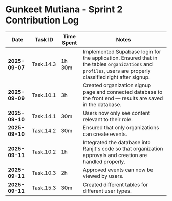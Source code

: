 # Gunkeet Mutiana - Sprint 2 Contribution Log

| Date           | Task ID   | Time Spent | Notes                                                                                                                                                        |
| -------------- | --------- | ---------- | ------------------------------------------------------------------------------------------------------------------------------------------------------------ |
| **2025-09-07** | Task.14.3 | 1h 30m     | Implemented Supabase login for the application. Ensured that in the tables `organizations` and `profiles`, users are properly classified right after signup. |
| **2025-09-09** | Task.10.1 | 3h         | Created organization signup page and connected database to the front end — results are saved in the database.                                                |
| **2025-09-10** | Task.14.1 | 30m        | Users now only see content relevant to their role.                                                                                                           |
| **2025-09-10** | Task.14.2 | 30m        | Ensured that only organizations can create events.                                                                                                           |
| **2025-09-11** | Task.10.2 | 1h         | Integrated the database into Ranjit's code so that organization approvals and creation are handled properly.                                                 |
| **2025-09-11** | Task.10.3 | 2h         | Approved events can now be viewed by users.                                                                                                                  |
| **2025-09-11** | Task.15.3 | 30m        | Created different tables for different user types.                                                                                                           |








